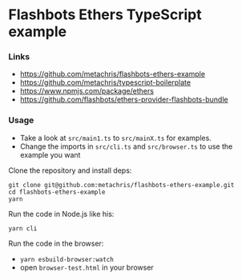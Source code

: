 # Flashbots Ethers TypeScript example

### Links

* https://github.com/metachris/flashbots-ethers-example
* https://github.com/metachris/typescript-boilerplate
* https://www.npmjs.com/package/ethers
* https://github.com/flashbots/ethers-provider-flashbots-bundle

### Usage

* Take a look at `src/main1.ts` to `src/mainX.ts` for examples.
* Change the imports in `src/cli.ts` and `src/browser.ts` to use the example you want

Clone the repository and install deps:

```
git clone git@github.com:metachris/flashbots-ethers-example.git
cd flashbots-ethers-example
yarn
```

Run the code in Node.js like his:

```yarn cli```

Run the code in the browser:

* `yarn esbuild-browser:watch`
* open `browser-test.html` in your browser
